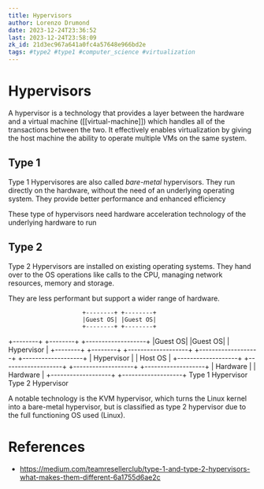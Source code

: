 ```yaml
---
title: Hypervisors
author: Lorenzo Drumond
date: 2023-12-24T23:36:52
last: 2023-12-24T23:58:09
zk_id: 21d3ec967a641a0fc4a57648e966bd2e
tags: #type2 #type1 #computer_science #virtualization
---
```



# Hypervisors

A hypervisor is a technology that provides a layer between the hardware and a virtual machine ([[virtual-machine]]) which handles all of the transactions between the two. It effectively enables virtualization by giving the host machine the ability to operate multiple VMs on the same system.

## Type 1
Type 1 Hypervisores are also called _bare-metal_ hypervisors. They run directly on the hardware, without the need of an underlying operating system. They provide better performance and enhanced efficiency

These type of hypervisors need hardware acceleration technology of the underlying hardware to run

## Type 2
Type 2 Hypervisors are installed on existing operating systems. They hand over to the OS operations like calls to the CPU, managing network resources, memory and storage.

They are less performant but support a wider range of hardware.


                         +--------+ +--------+
                         |Guest OS| |Guest OS|
                         +--------+ +--------+
+--------+ +--------+    +-------------------+
|Guest OS| |Guest OS|    |     Hypervisor    |
+--------+ +--------+    +-------------------+
+-------------------+    +-------------------+
|     Hypervisor    |    |      Host OS      |
+-------------------+    +-------------------+
+-------------------+    +-------------------+
|      Hardware     |    |      Hardware     |
+-------------------+    +-------------------+
  Type 1 Hypervisor        Type 2 Hypervisor


A notable technology is the KVM hypervisor, which turns the Linux kernel into a
bare-metal hypervisor, but is classified as type 2 hypervisor due to the full
functioning OS used (Linux).

# References
- https://medium.com/teamresellerclub/type-1-and-type-2-hypervisors-what-makes-them-different-6a1755d6ae2c
